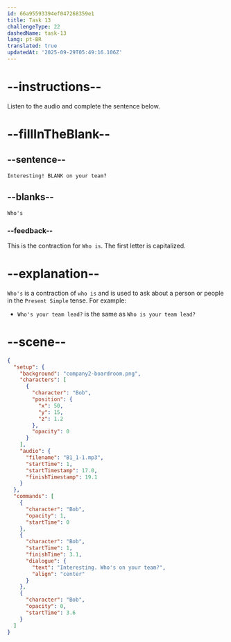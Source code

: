 ```yaml
---
id: 66a95593394ef047268359e1
title: Task 13
challengeType: 22
dashedName: task-13
lang: pt-BR
translated: true
updatedAt: '2025-09-29T05:49:16.106Z'
---
```

<!--
AUDIO REFERENCE:
Bob: Interesting. Who's on your team?
-->

# --instructions--

Listen to the audio and complete the sentence below.

# --fillInTheBlank--

## --sentence--

`Interesting! BLANK on your team?`

## --blanks--

`Who's`

### --feedback--

This is the contraction for `Who is`. The first letter is capitalized.

# --explanation--

`Who's` is a contraction of `who is` and is used to ask about a person or people in the `Present Simple` tense. For example:

- `Who's your team lead?` is the same as `Who is your team lead?` 

# --scene--

```json
{
  "setup": {
    "background": "company2-boardroom.png",
    "characters": [
      {
        "character": "Bob",
        "position": {
          "x": 50,
          "y": 15,
          "z": 1.2
        },
        "opacity": 0
      }
    ],
    "audio": {
      "filename": "B1_1-1.mp3",
      "startTime": 1,
      "startTimestamp": 17.0,
      "finishTimestamp": 19.1
    }
  },
  "commands": [
    {
      "character": "Bob",
      "opacity": 1,
      "startTime": 0
    },
    {
      "character": "Bob",
      "startTime": 1,
      "finishTime": 3.1,
      "dialogue": {
        "text": "Interesting. Who's on your team?",
        "align": "center"
      }
    },
    {
      "character": "Bob",
      "opacity": 0,
      "startTime": 3.6
    }
  ]
}
```
